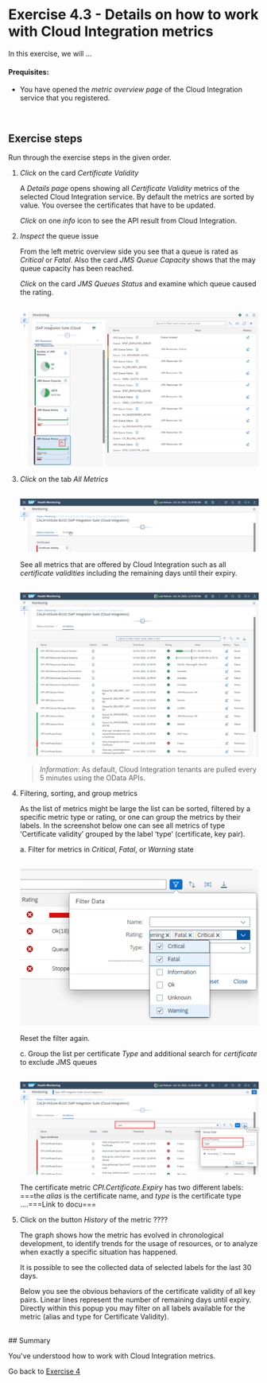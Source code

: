 # Exercise 4.3 - Details on how to work with Cloud Integration metrics

In this exercise, we will ...

#### Prequisites:

- You have opened the *metric overview page* of the Cloud Integration service that you registered.
<br>

## Exercise steps

Run through the exercise steps in the given order.

1. *Click* on the card *Certificate Validity*

   A *Details page* opens showing all *Certificate Validity* metrics of the selected Cloud Integration service. By default the metrics are sorted by value. You oversee the certificates that have to be updated.
   
   *Click* on one *info* icon to see the API result from Cloud Integration. 
   
2. *Inspect* the queue issue 
   
   From the left metric overview side you see that a queue is rated as *Critical* or *Fatal*. Also the card *JMS Queue Capacity* shows that the may queue capacity has been reached. 

   *Click* on the card *JMS Queues Status* and examine which queue caused the rating.
   
   <br>![](/exercises/ex4/images/HMMetricQueueIssue.png)   

3. *Click* on the tab *All Metrics*

   <br>![](/exercises/ex4/images/HMSwitchToAllMetrics.png)   

   See all metrics that are offered by Cloud Integration such as all *certificate validities* including the remaining days until their expiry. 

   <br>![](/exercises/ex4/images/HMCloudIntegrationMetrics.png)
   
   >
   > *Information*: As default, Cloud Integration tenants are pulled every 5 minutes using the OData APIs.
   > 

2. Filtering, sorting, and group metrics

   As the list of metrics might be large the list can be sorted, filtered by a specific metric type or rating, or one can group the metrics by their labels. In the screenshot below one can see all metrics of type ‘Certificate validity’ grouped by the label ‘type’ (certificate, key pair).
   
   a. Filter for metrics in *Critical*, *Fatal*, or *Warning* state
   
   <br>![](/exercises/ex4/images/HMMetricsFilterData.png)   
   
   Reset the filter again.
   
   c. Group the list per certificate *Type* and additional search for *certificate* to exclude JMS queues

   <br>![](/exercises/ex4/images/HMMetricsGroupPerCertificateType.png)
   
   The certificate metric *CPI.Certificate.Expiry* has two different labels: ===the *alias* is the certificate name, and *type* is the certificate type ....===Link to docu===

3. Click on the button *History* of the metric ???? 

   The graph shows how the metric has evolved in chronological development, to identify trends for the usage of resources, or to analyze when exactly a specific situation has happened. 

   It is possible to see the collected data of selected labels for the last 30 days. 

   Below you see the obvious behaviors of the certificate validity of all key pairs. Linear lines represent the number of remaining days until expiry. Directly within this popup you may filter on all labels available for the metric (alias and type for Certificate Validity).

<br>
## Summary

You've understood how to work with Cloud Integration metrics.

Go back to [Exercise 4](../../ex4/readme.md)





<!--
# Available metrics for Cloud Integration

In this exercise, we will ...

## Exercise steps

Run through the exercise steps in the given order.

#### Prequisites:
The Cloud Integration tenant is already registered. If not please run through exercises [Register a Cloud Integration tenant in LMS](../ex11/).

If not already done, please login to [SAP Cloud ALM tenant](https://teched22-cloudalm-003.authentication.eu10.hana.ondemand.com/).  

1.	Navigate t...

   <br>![](/exercises/ex4/images/CALMLandingHealthMon.png)
   
    >
    > *Important:*
    > Health monitoring do.....
    >

## Summary

You've now ...
After completing these steps you will have created...

Next we will ....... Continue to - [Exercise 5](../ex5/README.md)


2.	Insert this line of code.
```abap
response->set_text( |Hello ABAP World! | ). 
```

-->
